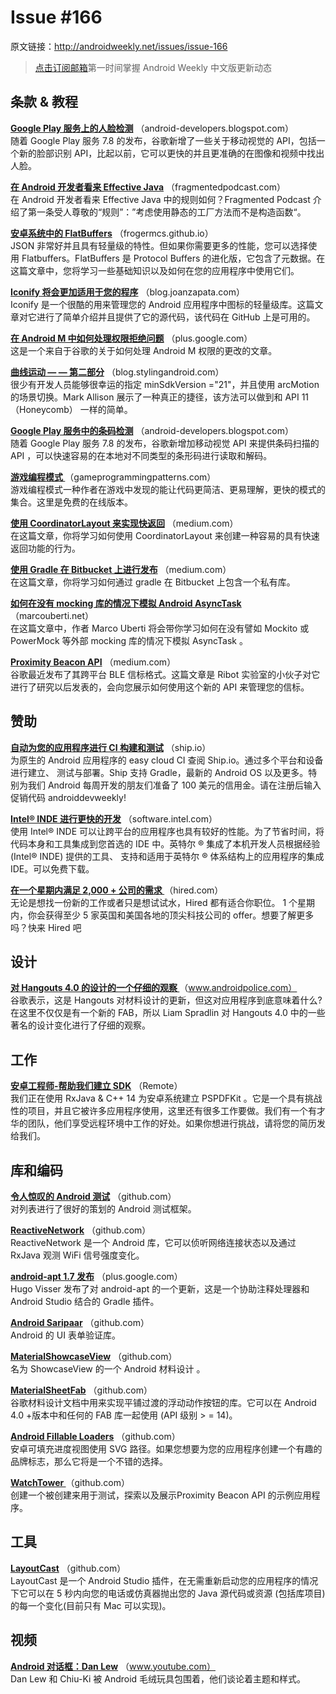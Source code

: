 # Issue #166

>
原文链接：<http://androidweekly.net/issues/issue-166>

> [点击订阅邮箱](http://tinyletter.com/androidweeklycn)第一时间掌握 Android Weekly 中文版更新动态

## 条款 & 教程

**[Google Play 服务上的人脸检测](http://android-developers.blogspot.com/2015/08/face-detection-in-google-play-services.html)**
（android-developers.blogspot.com）  
随着 Google Play 服务 7.8 的发布，谷歌新增了一些关于移动视觉的 API，包括一个新的脸部识别 API，比起以前，它可以更快的并且更准确的在图像和视频中找出人脸。

**[在 Android 开发者看来 Effective Java](http://fragmentedpodcast.com/episodes/14/)**
（fragmentedpodcast.com）  
在 Android 开发者看来 Effective Java 中的规则如何？Fragmented Podcast 介绍了第一条受人尊敬的“规则”：”考虑使用静态的工厂方法而不是构造函数“。
 
**[安卓系统中的 FlatBuffers](http://frogermcs.github.io/flatbuffers-in-android-introdution/)**
（frogermcs.github.io）  
 JSON 非常好并且具有轻量级的特性。但如果你需要更多的性能，您可以选择使用 Flatbuffers。FlatBuffers 是 Protocol Buffers 的进化版，它包含了元数据。在这篇文章中，您将学习一些基础知识以及如何在您的应用程序中使用它们。
 
**[Iconify 将会更加适用于您的程序](http://blog.joanzapata.com/iconify-just-got-a-lot-better/)**
（blog.joanzapata.com）  
Iconify 是一个很酷的用来管理您的 Android 应用程序中图标的轻量级库。这篇文章对它进行了简单介绍并且提供了它的源代码，该代码在 GitHub 上是可用的。

**[在 Android M 中如何处理权限拒绝问题](https://plus.google.com/+AndroidDevelopers/posts/8aaudh5n1zM)**
（plus.google.com）  
这是一个来自于谷歌的关于如何处理 Android M 权限的更改的文章。

**[曲线运动 — — 第二部分](https://blog.stylingandroid.com/curved-motion-part-2/)**
（blog.stylingandroid.com）  
很少有开发人员能够很幸运的指定 minSdkVersion ="21"，并且使用 arcMotion 的场景切换。Mark Allison 展示了一种真正的捷径，该方法可以做到和 API 11（Honeycomb） 一样的简单。

**[Google Play 服务中的条码检测](http://android-developers.blogspot.com/2015/08/barcode-detection-in-google-play.html?linkId=16316033)**
（android-developers.blogspot.com）  
随着 Google Play 服务 7.8 的发布，谷歌新增加移动视觉 API 来提供条码扫描的 API ，可以快速容易的在本地对不同类型的条形码进行读取和解码。

**[游戏编程模式 ](http://gameprogrammingpatterns.com/contents.html)**
（gameprogrammingpatterns.com）  
游戏编程模式一种作者在游戏中发现的能让代码更简洁、更易理解，更快的模式的集合。这里是免费的在线版本。

**[使用 CoordinatorLayout 来实现快返回](https://medium.com/@bherbst/quick-return-with-recyclerview-e70c8da9b4c1)**
（medium.com）  
在这篇文章，你将学习如何使用 CoordinatorLayout 来创建一种容易的具有快速返回功能的行为。

**[使用 Gradle 在 Bitbucket 上进行发布](https://medium.com/@Mul0w/publish-with-gradle-on-bitbucket-1463236dc460)**
（medium.com）  
在这篇文章，你将学习如何通过 gradle 在 Bitbucket 上包含一个私有库。

**[如何在没有 mocking 库的情况下模拟 Android AsyncTask ](http://marcouberti.net/2015/07/11/mock-async-task-in-android-during-testing/)**
（marcouberti.net）  
在这篇文章中，作者 Marco Uberti 将会带你学习如何在没有譬如 Mockito 或 PowerMock 等外部 mocking 库的情况下模拟 AsyncTask 。

**[Proximity Beacon API](https://medium.com/ribot-labs/exploring-google-eddystone-with-the-proximity-beacon-api-bc9256c97e05)**
（medium.com）  
谷歌最近发布了其跨平台 BLE 信标格式。这篇文章是 Ribot 实验室的小伙子对它进行了研究以后发表的，会向您展示如何使用这个新的 API 来管理您的信标。

## 赞助

**[自动为您的应用程序进行 CI 构建和测试](https://ship.io/landing/?utm_source=androiddevweekly)**
（ship.io）  
为原生的 Android 应用程序的 easy cloud CI 查阅 Ship.io。通过多个平台和设备进行建立、 测试与部署。Ship 支持 Gradle，最新的 Android OS 以及更多。特别为我们 Android 每周开发的朋友们准备了 100 美元的信用金。请在注册后输入促销代码 androiddevweekly!

**[Intel® INDE 进行更快的开发](https://software.intel.com/en-us/intel-inde?cid=&utm_content=General_Developers&utm_medium=Newsletter%20Placement&utm_source=Android%20Weekly&utm_campaign=Android%20ASMO%20Q3%2015%20Digital%20Marketing%20Campaign)**
（software.intel.com）  
使用  Intel® INDE 可以让跨平台的应用程序也具有较好的性能。为了节省时间，将代码本身和工具集成到您首选的 IDE 中。英特尔 ® 集成了本机开发人员根据经验 (Intel® INDE) 提供的工具、 支持和适用于英特尔 ® 体系结构上的应用程序的集成IDE。可以免费下载。

**[在一个星期内满足 2,000 + 公司的需求
](http://hired.com/?utm_source=newsletters&utm_medium=androidweekly&utm_campaign=n-q3_15-androidweeklyspons)**
（hired.com）  
无论是想找一份新的工作或者只是想试试水，Hired 都有适合你职位。 1 个星期内，你会获得至少 5 家英国和美国各地的顶尖科技公司的 offer。想要了解更多吗？快来 Hired 吧

## 设计

**[对 Hangouts 4.0 的设计的一个仔细的观察
](http://www.androidpolice.com/2015/08/13/a-closer-look-at-the-design-of-hangouts-4-0/)**
（www.androidpolice.com）  
谷歌表示，这是 Hangouts 对材料设计的更新，但这对应用程序到底意味着什么?在这里不仅仅是有一个新的 FAB，所以 Liam Spradlin 对 Hangouts 4.0 中的一些著名的设计变化进行了仔细的观察。

## 工作

**[安卓工程师-帮助我们建立 SDK](https://pspdfkit.com/jobs/#section_android)**
（Remote）  
我们正在使用 RxJava & C++ 14 为安卓系统建立 PSPDFKit 。它是一个具有挑战性的项目，并且它被许多应用程序使用，这里还有很多工作要做。我们有一个有才华的团队，他们享受远程环境中工作的好处。如果你想进行挑战，请将您的简历发给我们。

## 库和编码

**[令人惊叹的 Android 测试](https://github.com/hotchemi/awesome-android-testing)**
（github.com）  
对列表进行了很好的策划的 Android 测试框架。

**[ReactiveNetwork](https://github.com/pwittchen/ReactiveNetwork)**
（github.com）  
ReactiveNetwork 是一个 Android 库，它可以侦听网络连接状态以及通过 RxJava 观测 WiFi 信号强度变化。

**[android-apt 1.7 发布](https://plus.google.com/+HugoVisser/posts/jhUWS2Lw1q2)**
（plus.google.com）  
Hugo Visser 发布了对 android-apt 的一个更新，这是一个协助注释处理器和 Android Studio 结合的 Gradle 插件。

**[Android Saripaar](https://github.com/ragunathjawahar/android-saripaar)**
（github.com）  
Android 的 UI 表单验证库。

**[MaterialShowcaseView](https://github.com/deano2390/MaterialShowcaseView)**
（github.com）  
名为 ShowcaseView 的一个 Android 材料设计 。

**[MaterialSheetFab](https://github.com/gowong/material-sheet-fab)**
（github.com）  
谷歌材料设计文档中用来实现平铺过渡的浮动动作按钮的库。它可以在 Android 4.0 +版本中和任何的 FAB 库一起使用 (API 级别 > = 14)。

**[Android Fillable Loaders](https://github.com/JorgeCastilloPrz/AndroidFillableLoaders)**
（github.com）  
安卓可填充进度视图使用 SVG 路径。如果您想要为您的应用程序创建一个有趣的品牌标志，那么它将是一个不错的选择。

**[WatchTower ](https://github.com/hitherejoe/WatchTower)**
（github.com）  
创建一个被创建来用于测试，探索以及展示Proximity Beacon API 的示例应用程序。

## 工具

**[LayoutCast](https://github.com/hitherejoe/WatchTower)**
（github.com）  
LayoutCast 是一个 Android Studio 插件，在无需重新启动您的应用程序的情况下它可以在 5 秒内向您的电话或仿真器抛出您的 Java 源代码或资源 (包括库项目)的每一个变化(目前只有 Mac 可以实现)。

## 视频

**[Android 对话框：Dan Lew](https://www.youtube.com/watch?v=NKLX5yPYWVo&feature=youtu.be)**
（www.youtube.com）  
Dan Lew 和 Chiu-Ki 被 Android 毛绒玩具包围着，他们谈论着主题和样式。 
